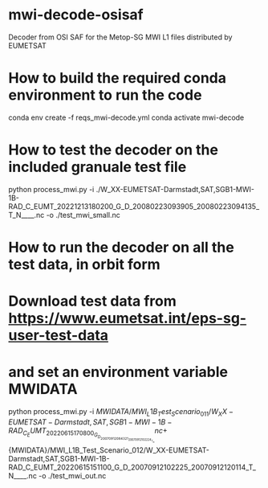 # mwi-decode-osisaf
Decoder from OSI SAF for the Metop-SG MWI L1 files distributed by EUMETSAT

# How to build the required conda environment to run the code
conda env create -f reqs_mwi-decode.yml
conda activate mwi-decode

# How to test the decoder on the included granuale test file
python process_mwi.py -i ./W_XX-EUMETSAT-Darmstadt,SAT,SGB1-MWI-1B-RAD_C_EUMT_20221213180200_G_D_20080223093905_20080223094135_T_N____.nc -o ./test_mwi_small.nc


# How to run the decoder on all the test data, in orbit form

# Download test data from https://www.eumetsat.int/eps-sg-user-test-data
# and set an environment variable MWIDATA
python process_mwi.py -i ${MWIDATA}/MWI_L1B_Test_Scenario_011/W_XX-EUMETSAT-Darmstadt,SAT,SGB1-MWI-1B-RAD_C_EUMT_20220615170800_G_D_20070912084321_20070912102224_T_N____.nc+${MWIDATA}/MWI_L1B_Test_Scenario_012/W_XX-EUMETSAT-Darmstadt,SAT,SGB1-MWI-1B-RAD_C_EUMT_20220615151100_G_D_20070912102225_20070912120114_T_N____.nc -o ./test_mwi_out.nc
